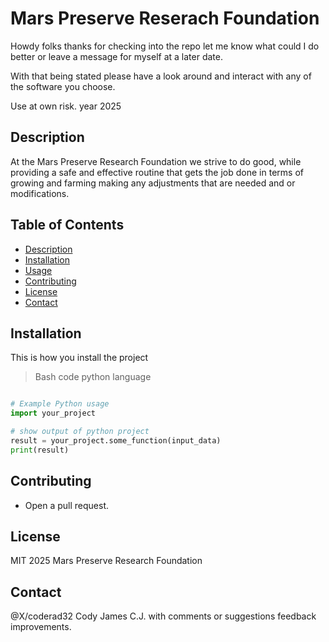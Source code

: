 
# Mars Preserve Reserach Foundation

Howdy folks thanks for checking into the repo
let me know what could I do better or leave a message
for myself at a later date.

With that being stated please have a look around
and interact with any of the software you choose.

Use at own risk. year 2025

## Description

At the Mars Preserve Research Foundation
we strive to do good, while providing a safe
and effective routine that gets the job done
in terms of growing and farming making any 
adjustments that are needed and or modifications.

## Table of Contents

- [Description](#description)
- [Installation](#installation)
- [Usage](#usage)
- [Contributing](#contributing)
- [License](#license)
- [Contact](#contact)

## Installation

This is how you install the project

> Bash code python language
```py

# Example Python usage
import your_project

# show output of python project
result = your_project.some_function(input_data)
print(result)


```

## Contributing

- Open a pull request.

## License

MIT 2025 Mars Preserve Research Foundation

## Contact

@X/coderad32 Cody James C.J. with comments or suggestions feedback improvements.
